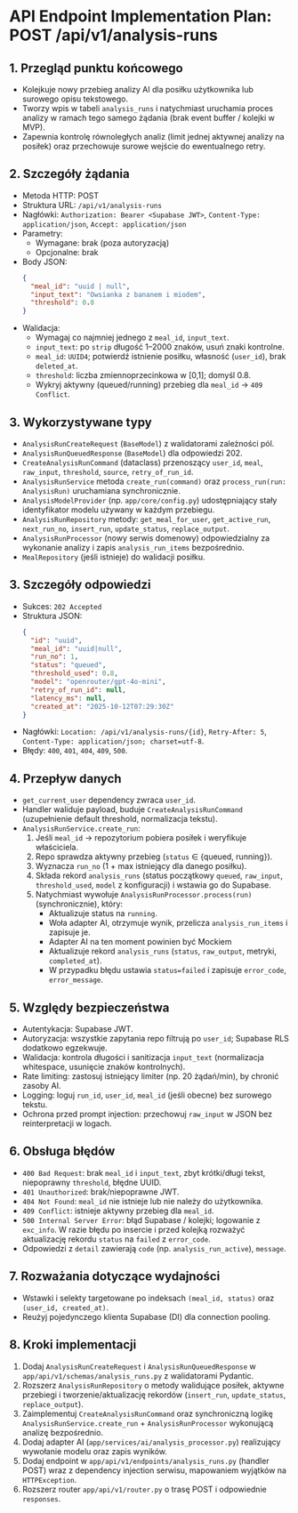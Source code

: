 # API Endpoint Implementation Plan: POST /api/v1/analysis-runs

## 1. Przegląd punktu końcowego

- Kolejkuje nowy przebieg analizy AI dla posiłku użytkownika lub surowego opisu tekstowego.
- Tworzy wpis w tabeli `analysis_runs` i natychmiast uruchamia proces analizy w ramach tego samego żądania (brak event buffer / kolejki w MVP).
- Zapewnia kontrolę równoległych analiz (limit jednej aktywnej analizy na posiłek) oraz przechowuje surowe wejście do ewentualnego retry.

## 2. Szczegóły żądania

- Metoda HTTP: POST
- Struktura URL: `/api/v1/analysis-runs`
- Nagłówki: `Authorization: Bearer <Supabase JWT>`, `Content-Type: application/json`, `Accept: application/json`
- Parametry:
  - Wymagane: brak (poza autoryzacją)
  - Opcjonalne: brak
- Body JSON:
  ```json
  {
    "meal_id": "uuid | null",
    "input_text": "Owsianka z bananem i miodem",
    "threshold": 0.8
  }
  ```
- Walidacja:
  - Wymagaj co najmniej jednego z `meal_id`, `input_text`.
  - `input_text`: po `strip` długość 1–2000 znaków, usuń znaki kontrolne.
  - `meal_id`: `UUID4`; potwierdź istnienie posiłku, własność (`user_id`), brak `deleted_at`.
  - `threshold`: liczba zmiennoprzecinkowa w [0,1]; domyśl 0.8.
  - Wykryj aktywny (queued/running) przebieg dla `meal_id` → `409 Conflict`.

## 3. Wykorzystywane typy

- `AnalysisRunCreateRequest` (`BaseModel`) z walidatorami zależności pól.
- `AnalysisRunQueuedResponse` (`BaseModel`) dla odpowiedzi 202.
- `CreateAnalysisRunCommand` (dataclass) przenoszący `user_id`, `meal`, `raw_input`, `threshold`, `source`, `retry_of_run_id`.
- `AnalysisRunService` metoda `create_run(command)` oraz `process_run(run: AnalysisRun)` uruchamiana synchronicznie.
- `AnalysisModelProvider` (np. `app/core/config.py`) udostępniający stały identyfikator modelu używany w każdym przebiegu.
- `AnalysisRunRepository` metody: `get_meal_for_user`, `get_active_run`, `next_run_no`, `insert_run`, `update_status`, `replace_output`.
- `AnalysisRunProcessor` (nowy serwis domenowy) odpowiedzialny za wykonanie analizy i zapis `analysis_run_items` bezpośrednio.
- `MealRepository` (jeśli istnieje) do walidacji posiłku.

## 3. Szczegóły odpowiedzi

- Sukces: `202 Accepted`
- Struktura JSON:
  ```json
  {
    "id": "uuid",
    "meal_id": "uuid|null",
    "run_no": 1,
    "status": "queued",
    "threshold_used": 0.8,
    "model": "openrouter/gpt-4o-mini",
    "retry_of_run_id": null,
    "latency_ms": null,
    "created_at": "2025-10-12T07:29:30Z"
  }
  ```
- Nagłówki: `Location: /api/v1/analysis-runs/{id}`, `Retry-After: 5`, `Content-Type: application/json; charset=utf-8`.
- Błędy: `400`, `401`, `404`, `409`, `500`.

## 4. Przepływ danych

- `get_current_user` dependency zwraca `user_id`.
- Handler waliduje payload, buduje `CreateAnalysisRunCommand` (uzupełnienie default threshold, normalizacja tekstu).
- `AnalysisRunService.create_run`:
  1. Jeśli `meal_id` → repozytorium pobiera posiłek i weryfikuje właściciela.
  2. Repo sprawdza aktywny przebieg (`status` ∈ {queued, running}).
  3. Wyznacza `run_no` (1 + max istniejący dla danego posiłku).
  4. Składa rekord `analysis_runs` (status początkowy `queued`, `raw_input`, `threshold_used`, `model` z konfiguracji) i wstawia go do Supabase.
  5. Natychmiast wywołuje `AnalysisRunProcessor.process(run)` (synchronicznie), który:
     - Aktualizuje status na `running`.
     - Woła adapter AI, otrzymuje wynik, przelicza `analysis_run_items` i zapisuje je.
     - Adapter AI na ten moment powinien być Mockiem
     - Aktualizuje rekord `analysis_runs` (`status`, `raw_output`, metryki, `completed_at`).
     - W przypadku błędu ustawia `status=failed` i zapisuje `error_code`, `error_message`.

## 5. Względy bezpieczeństwa

- Autentykacja: Supabase JWT.
- Autoryzacja: wszystkie zapytania repo filtrują po `user_id`; Supabase RLS dodatkowo egzekwuje.
- Walidacja: kontrola długości i sanitizacja `input_text` (normalizacja whitespace, usunięcie znaków kontrolnych).
- Rate limiting: zastosuj istniejący limiter (np. 20 żądań/min), by chronić zasoby AI.
- Logging: loguj `run_id`, `user_id`, `meal_id` (jeśli obecne) bez surowego tekstu.
- Ochrona przed prompt injection: przechowuj `raw_input` w JSON bez reinterpretacji w logach.

## 6. Obsługa błędów

- `400 Bad Request`: brak `meal_id` i `input_text`, zbyt krótki/długi tekst, niepoprawny `threshold`, błędne UUID.
- `401 Unauthorized`: brak/niepoprawne JWT.
- `404 Not Found`: `meal_id` nie istnieje lub nie należy do użytkownika.
- `409 Conflict`: istnieje aktywny przebieg dla `meal_id`.
- `500 Internal Server Error`: błąd Supabase / kolejki; logowanie z `exc_info`. W razie błędu po insercie i przed kolejką rozważyć aktualizację rekordu `status` na `failed` z `error_code`.
- Odpowiedzi z `detail` zawierają `code` (np. `analysis_run_active`), `message`.

## 7. Rozważania dotyczące wydajności

- Wstawki i selekty targetowane po indeksach `(meal_id, status)` oraz `(user_id, created_at)`.
- Reużyj pojedynczego klienta Supabase (DI) dla connection pooling.

## 8. Kroki implementacji

1. Dodaj `AnalysisRunCreateRequest` i `AnalysisRunQueuedResponse` w `app/api/v1/schemas/analysis_runs.py` z walidatorami Pydantic.
2. Rozszerz `AnalysisRunRepository` o metody walidujące posiłek, aktywne przebiegi i tworzenie/aktualizację rekordów (`insert_run`, `update_status`, `replace_output`).
3. Zaimplementuj `CreateAnalysisRunCommand` oraz synchroniczną logikę `AnalysisRunService.create_run` + `AnalysisRunProcessor` wykonującą analizę bezpośrednio.
4. Dodaj adapter AI (`app/services/ai/analysis_processor.py`) realizujący wywołanie modelu oraz zapis wyników.
5. Dodaj endpoint w `app/api/v1/endpoints/analysis_runs.py` (handler POST) wraz z dependency injection serwisu, mapowaniem wyjątków na `HTTPException`.
6. Rozszerz router `app/api/v1/router.py` o trasę POST i odpowiednie `responses`.
